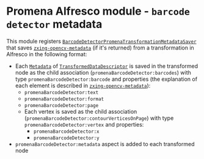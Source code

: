 # Promena Alfresco module - `barcode detector` metadata
This module registers [`BarcodeDetectorPromenaTransformationMetadataSaver`](./src/main/kotlin/pl/beone/promena/alfresco/module/transformer/barcodedetector/external/transformation/BarcodeDetectorPromenaTransformationMetadataSaver.kt) that saves [`zxing-opencv-metadata`](https://gitlab.office.beone.pl/promena/promena-transformer-barcode-detector-metadata) (if it's returned) from a transformation in Alfresco in the following format:
* Each [`Metadata`](https://gitlab.office.beone.pl/promena/promena/blob/master/base/promena-transformer/contract/src/main/kotlin/pl/beone/promena/transformer/contract/model/Metadata.kt) of [`TransformedDataDescriptor`](https://gitlab.office.beone.pl/promena/promena/blob/master/base/promena-transformer/contract/src/main/kotlin/pl/beone/promena/transformer/contract/data/TransformedDataDescriptor.kt) is saved in the transformed node as the child association (`promenaBarcodeDetector:barcodes`) with type `promenaBarcodeDetector:barcode` and properties (the explanation of each element is described in [`zxing-opencv-metadata`](https://gitlab.office.beone.pl/promena/promena-transformer-barcode-detector-metadata)):
    * `promenaBarcodeDetector:text`
    * `promenaBarcodeDetector:format`
    * `promenaBarcodeDetector:page`
    * Each vertex is saved as the child association (`promenaBarcodeDetector:contourVerticesOnPage`) with type `promenaBarcodeDetector:vertex` and properties:
        * `promenaBarcodeDetector:x`
        * `promenaBarcodeDetector:y`
* `promenaBarcodeDetector:metadata` aspect is added to each transformed node